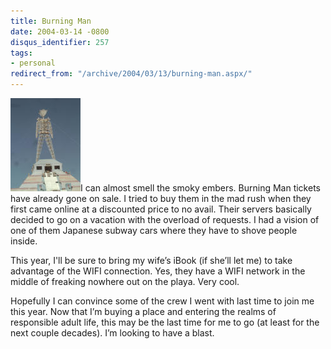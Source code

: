 ```yaml
---
title: Burning Man
date: 2004-03-14 -0800
disqus_identifier: 257
tags:
- personal
redirect_from: "/archive/2004/03/13/burning-man.aspx/"
---
```


![](/images/burningman.jpg)I can almost smell the smoky embers. Burning
Man tickets have already gone on sale. I tried to buy them in the mad
rush when they first came online at a discounted price to no avail.
Their servers basically decided to go on a vacation with the overload of
requests. I had a vision of one of them Japanese subway cars where they
have to shove people inside.

This year, I'll be sure to bring my wife’s iBook (if she’ll let me) to
take advantage of the WIFI connection. Yes, they have a WIFI network in
the middle of freaking nowhere out on the playa. Very cool.

Hopefully I can convince some of the crew I went with last time to join
me this year. Now that I’m buying a place and entering the realms of
responsible adult life, this may be the last time for me to go (at least
for the next couple decades). I’m looking to have a blast.

